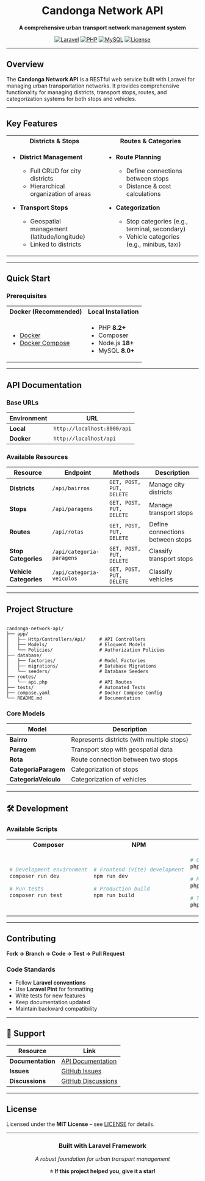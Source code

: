 <div align="center">

<h1>Candonga Network API</h1>

<p><strong>A comprehensive urban transport network management system</strong></p>

<p>
  <a href="https://laravel.com/"><img src="https://img.shields.io/badge/Laravel-12.x-FF2D20?style=flat-square&logo=laravel&logoColor=white" alt="Laravel"></a>
  <a href="https://php.net/"><img src="https://img.shields.io/badge/PHP-8.2+-777BB4?style=flat-square&logo=php&logoColor=white" alt="PHP"></a>
  <a href="https://mysql.com/"><img src="https://img.shields.io/badge/MySQL-8.0-4479A1?style=flat-square&logo=mysql&logoColor=white" alt="MySQL"></a>
  <a href="LICENSE"><img src="https://img.shields.io/badge/License-MIT-green.svg?style=flat-square" alt="License"></a>
</p>

</div>

---

## Overview

The **Candonga Network API** is a RESTful web service built with Laravel for managing urban transportation networks. It provides comprehensive functionality for managing districts, transport stops, routes, and categorization systems for both stops and vehicles.

---

## Key Features

<div>

<table>
<tr>
<th width="50%">Districts & Stops</th>
<th width="50%">Routes & Categories</th>
</tr>
<tr>
<td>

- **District Management**
  - Full CRUD for city districts  
  - Hierarchical organization of areas  

- **Transport Stops**
  - Geospatial management (latitude/longitude)  
  - Linked to districts  

</td>
<td>

- **Route Planning**
  - Define connections between stops  
  - Distance & cost calculations  

- **Categorization**
  - Stop categories (e.g., terminal, secondary)  
  - Vehicle categories (e.g., minibus, taxi)  

</td>
</tr>
</table>

</div>

---

## Quick Start

### Prerequisites

<div>

<table>
<tr>
<th>Docker (Recommended)</th>
<th>Local Installation</th>
</tr>
<tr>
<td align="left">

- [Docker](https://docs.docker.com/get-docker/)  
- [Docker Compose](https://docs.docker.com/compose/install/)  

</td>
<td align="left">

- PHP **8.2+**  
- Composer  
- Node.js **18+**  
- MySQL **8.0+**  

</td>
</tr>
</table>

</div>

---

## API Documentation

### Base URLs

<div>

| Environment | URL |
|-------------|-----|
| **Local** | `http://localhost:8000/api` |
| **Docker** | `http://localhost/api` |

</div>

### Available Resources

<div align="center">

| Resource | Endpoint | Methods | Description |
|----------|----------|---------|-------------|
| **Districts** | `/api/bairros` | `GET, POST, PUT, DELETE` | Manage city districts |
| **Stops** | `/api/paragens` | `GET, POST, PUT, DELETE` | Manage transport stops |
| **Routes** | `/api/rotas` | `GET, POST, PUT, DELETE` | Define connections between stops |
| **Stop Categories** | `/api/categoria-paragens` | `GET, POST, PUT, DELETE` | Classify transport stops |
| **Vehicle Categories** | `/api/categoria-veiculos` | `GET, POST, PUT, DELETE` | Classify vehicles |

</div>

---

## Project Structure

```

candonga-network-api/
├── app/
│   ├── Http/Controllers/Api/     # API Controllers
│   ├── Models/                   # Eloquent Models
│   └── Policies/                 # Authorization Policies
├── database/
│   ├── factories/                # Model Factories
│   ├── migrations/               # Database Migrations
│   └── seeders/                  # Database Seeders
├── routes/
│   └── api.php                   # API Routes
├── tests/                        # Automated Tests
├── compose.yaml                  # Docker Compose Config
└── README.md                     # Documentation

````

### Core Models

<div>

| Model | Description |
|-------|-------------|
| **Bairro** | Represents districts (with multiple stops) |
| **Paragem** | Transport stop with geospatial data |
| **Rota** | Route connection between two stops |
| **CategoriaParagem** | Categorization of stops |
| **CategoriaVeiculo** | Categorization of vehicles |

</div>

---

## 🛠 Development

### Available Scripts

<div align="center">

<table>
<tr>
<th>Composer</th>
<th>NPM</th>
<th>Artisan</th>
</tr>
<tr>
<td align="left">

```bash
# Development environment
composer run dev

# Run tests
composer run test
````

</td>
<td align="left">

```bash
# Frontend (Vite) development
npm run dev

# Production build
npm run build
```

</td>
<td align="left">

```bash
# Generate key
php artisan key:generate

# Run migrations
php artisan migrate

# Tail logs
php artisan pail
```

</td>
</tr>
</table>

</div>

---

## Contributing

<div>

**Fork → Branch → Code → Test → Pull Request**

</div>

### Code Standards

* Follow **Laravel conventions**
* Use **Laravel Pint** for formatting
* Write tests for new features
* Keep documentation updated
* Maintain backward compatibility

---

## 📖 Support

<div align="center">

| Resource          | Link                                        |
| ----------------- | ------------------------------------------- |
| **Documentation** | [API Documentation](./API_DOCUMENTATION.md) |
| **Issues**        | [GitHub Issues](../../issues)               |
| **Discussions**   | [GitHub Discussions](../../discussions)     |

</div>

---

## License

<div>

Licensed under the **MIT License** – see [LICENSE](LICENSE) for details.

</div>

---

<div align="center">

<h3>Built with Laravel Framework</h3>
<p><em>A robust foundation for urban transport management</em></p>

**⭐ If this project helped you, give it a star!**

</div>
